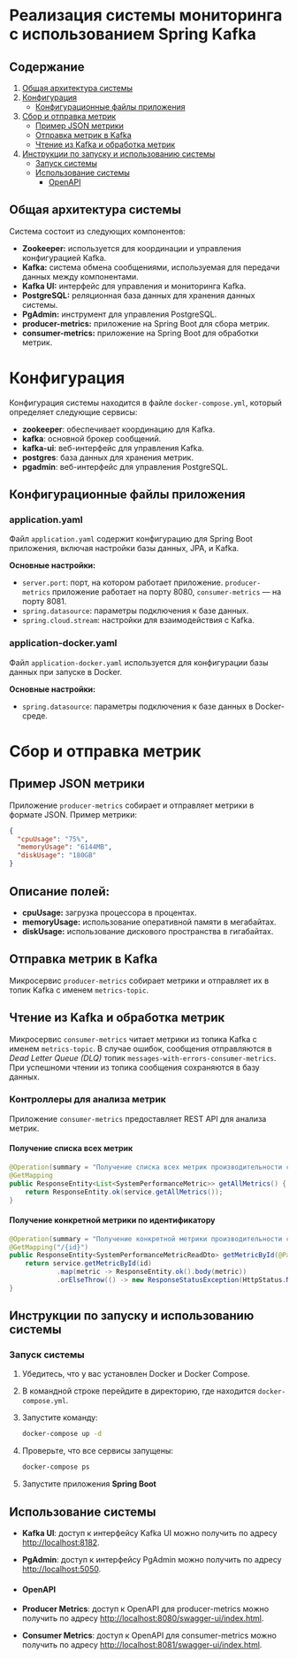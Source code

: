 # Реализация системы мониторинга с использованием Spring Kafka

## Содержание

1. [Общая архитектура системы](#общая-архитектура-системы)
2. [Конфигурация](#конфигурация)
    - [Конфигурационные файлы приложения](#конфигурационные-файлы-приложения)
3. [Сбор и отправка метрик](#сбор-и-отправка-метрик)
    - [Пример JSON метрики](#пример-json-метрики)
    - [Отправка метрик в Kafka](#отправка-метрик-в-kafka)
    - [Чтение из Kafka и обработка метрик](#чтение-из-kafka-и-обработка-метрик)
4. [Инструкции по запуску и использованию системы](#инструкции-по-запуску-и-использованию-системы)
    - [Запуск системы](#запуск-системы)
    - [Использование системы](#использование-системы)
       - [OpenAPI](#openapi)

## Общая архитектура системы

Система состоит из следующих компонентов:

- **Zookeeper:** используется для координации и управления конфигурацией Kafka.
- **Kafka:** система обмена сообщениями, используемая для передачи данных между компонентами.
- **Kafka UI:** интерфейс для управления и мониторинга Kafka.
- **PostgreSQL:** реляционная база данных для хранения данных системы.
- **PgAdmin:** инструмент для управления PostgreSQL.
- **producer-metrics:** приложение на Spring Boot для сбора метрик.
- **consumer-metrics:** приложение на Spring Boot для обработки метрик.

# Конфигурация

Конфигурация системы находится в файле `docker-compose.yml`, который определяет следующие сервисы:

- **zookeeper**: обеспечивает координацию для Kafka.
- **kafka**: основной брокер сообщений.
- **kafka-ui**: веб-интерфейс для управления Kafka.
- **postgres**: база данных для хранения метрик.
- **pgadmin**: веб-интерфейс для управления PostgreSQL.

## Конфигурационные файлы приложения

### application.yaml

Файл `application.yaml` содержит конфигурацию для Spring Boot приложения, включая настройки базы данных, JPA, и Kafka.

**Основные настройки:**

- `server.port`: порт, на котором работает приложение. `producer-metrics` приложение работает на порту 8080, `consumer-metrics` — на порту 8081.
- `spring.datasource`: параметры подключения к базе данных.
- `spring.cloud.stream`: настройки для взаимодействия с Kafka.

### application-docker.yaml

Файл `application-docker.yaml` используется для конфигурации базы данных при запуске в Docker.

**Основные настройки:**

- `spring.datasource`: параметры подключения к базе данных в Docker-среде.

# Сбор и отправка метрик

## Пример JSON метрики

Приложение `producer-metrics` собирает и отправляет метрики в формате JSON. Пример метрики:

```json
{
  "cpuUsage": "75%",
  "memoryUsage": "6144MB",
  "diskUsage": "180GB"
}
```
## Описание полей:

- **cpuUsage:** загрузка процессора в процентах.
- **memoryUsage:** использование оперативной памяти в мегабайтах.
- **diskUsage:** использование дискового пространства в гигабайтах.

## Отправка метрик в Kafka

 Микросервис `producer-metrics` собирает метрики и отправляет их в топик Kafka с именем `metrics-topic`.

## Чтение из Kafka и обработка метрик 

 Микросервис `consumer-metrics` читает метрики из топика Kafka  с именем `metrics-topic`. В случае ошибок, сообщения отправляются в *Dead Letter Queue (DLQ)* топик `messages-with-errors-consumer-metrics`.
 При успешноми чтении из топика сообщения сохраняются в базу данных.

### Контроллеры для анализа метрик

Приложение `consumer-metrics` предоставляет REST API для анализа метрик.

#### Получение списка всех метрик

```java
@Operation(summary = "Получение списка всех метрик производительности системы")
@GetMapping
public ResponseEntity<List<SystemPerformanceMetric>> getAllMetrics() {
    return ResponseEntity.ok(service.getAllMetrics());
}
```
#### Получение конкретной метрики по идентификатору

```java
@Operation(summary = "Получение конкретной метрики производительности системы по ее идентификатору")
@GetMapping("/{id}")
public ResponseEntity<SystemPerformanceMetricReadDto> getMetricById(@PathVariable Long id) {
    return service.getMetricById(id)
            .map(metric -> ResponseEntity.ok().body(metric))
            .orElseThrow(() -> new ResponseStatusException(HttpStatus.NOT_FOUND));
}
```

## Инструкции по запуску и использованию системы

### Запуск системы

1. Убедитесь, что у вас установлен Docker и Docker Compose.
2. В командной строке перейдите в директорию, где находится `docker-compose.yml`.
3. Запустите команду:
   ```bash
   docker-compose up -d
   ```
4. Проверьте, что все сервисы запущены:
    ```bash
    docker-compose ps
    ```

5. Запустите приложения **Spring Boot**

## Использование системы

- **Kafka UI**: доступ к интерфейсу Kafka UI можно получить по адресу [http://localhost:8182](http://localhost:8182).
- **PgAdmin**: доступ к интерфейсу PgAdmin можно получить по адресу [http://localhost:5050](http://localhost:5050).

- #### OpenAPI

- **Producer Metrics**: доступ к OpenAPI для producer-metrics можно получить по адресу [http://localhost:8080/swagger-ui/index.html](http://localhost:8080/swagger-ui/index.html).
- **Consumer Metrics**: доступ к OpenAPI для consumer-metrics можно получить по адресу [http://localhost:8081/swagger-ui/index.html](http://localhost:8081/swagger-ui/index.html).
